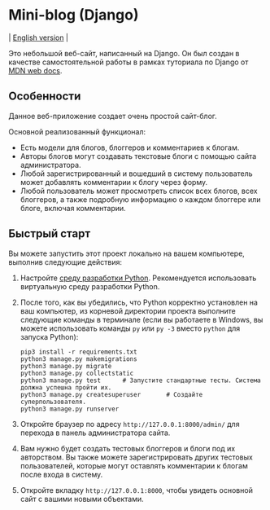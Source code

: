 # Mini-blog (Django)

| [English version](https://github.com/KonstErz/DIY_Django_mini-blog/blob/master/README.md) |

Это небольшой веб-сайт, написанный на Django.
Он был создан в качестве самостоятельной работы в рамках туториала по Django от [MDN web docs](https://developer.mozilla.org/ru/docs/Learn/Server-side/Django/django_assessment_blog).


## Особенности

Данное веб-приложение создает очень простой сайт-блог.

Основной реализованный функционал:

+ Есть модели для блогов, блоггеров и комментариев к блогам.
+ Авторы блогов могут создавать текстовые блоги с помощью сайта администратора.
+ Любой зарегистрированный и вошедший в систему пользователь может добавлять комментарии к блогу через форму.
+ Любой пользователь может просмотреть список всех блогов, всех блоггеров, а также подробную информацию о каждом блоггере или блоге, включая комментарии.


## Быстрый старт

Вы можете запустить этот проект локально на вашем компьютере, выполнив следующие действия:

1. Настройте [среду разработки Python](https://developer.mozilla.org/ru/docs/Learn/Server-side/Django/development_environment). Рекомендуется использовать виртуальную среду разработки Python.
2. После того, как вы убедились, что Python корректно установлен на ваш компьютер, из корневой директории проекта выполните следующие команды в терминале (если вы работаете в Windows, вы можете использовать команды `py` или `py -3` вместо `python` для запуска Python):

    ```
    pip3 install -r requirements.txt
    python3 manage.py makemigrations
    python3 manage.py migrate
    python3 manage.py collectstatic
    python3 manage.py test      # Запустите стандартные тесты. Система должна успешна пройти их.
    python3 manage.py createsuperuser       # Создайте суперпользователя.
    python3 manage.py runserver
    ```

3. Откройте браузер по адресу `http://127.0.0.1:8000/admin/` для перехода в панель администратора сайта.
4. Вам нужно будет создать тестовых блоггеров и блоги под их авторством. Вы также можете зарегистрировать других тестовых пользователей, которые могут оставлять комментарии к блогам после входа в систему.
5. Откройте вкладку `http://127.0.0.1:8000`, чтобы увидеть основной сайт с вашими новыми объектами.
